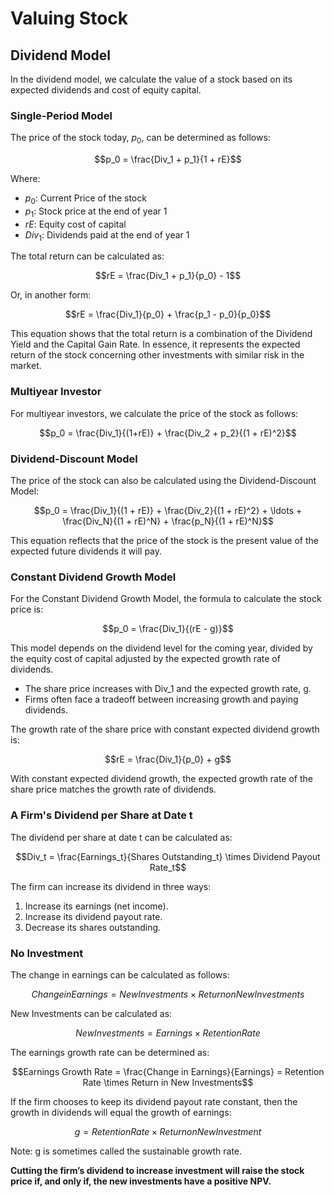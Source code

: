 # Valuing Stock

## Dividend Model

In the dividend model, we calculate the value of a stock based on its expected dividends and cost of equity capital.

### Single-Period Model

The price of the stock today, $p_0$, can be determined as follows:

$$p_0 = \frac{Div_1 + p_1}{1 + rE}$$

Where:
- $p_0$: Current Price of the stock
- $p_1$: Stock price at the end of year 1
- $rE$: Equity cost of capital
- $Div_1$: Dividends paid at the end of year 1

The total return can be calculated as:

$$rE = \frac{Div_1 + p_1}{p_0} - 1$$

Or, in another form:

$$rE = \frac{Div_1}{p_0} + \frac{p_1 - p_0}{p_0}$$

This equation shows that the total return is a combination of the Dividend Yield and the Capital Gain Rate. In essence, it represents the expected return of the stock concerning other investments with similar risk in the market.

### Multiyear Investor

For multiyear investors, we calculate the price of the stock as follows:

$$p_0 = \frac{Div_1}{(1+rE)} + \frac{Div_2 + p_2}{(1 + rE)^2}$$

### Dividend-Discount Model

The price of the stock can also be calculated using the Dividend-Discount Model:

$$p_0 = \frac{Div_1}{(1 + rE)} + \frac{Div_2}{(1 + rE)^2} + \ldots + \frac{Div_N}{(1 + rE)^N} + \frac{p_N}{(1 + rE)^N}$$

This equation reflects that the price of the stock is the present value of the expected future dividends it will pay.

### Constant Dividend Growth Model

For the Constant Dividend Growth Model, the formula to calculate the stock price is:

$$p_0 = \frac{Div_1}{(rE - g)}$$

This model depends on the dividend level for the coming year, divided by the equity cost of capital adjusted by the expected growth rate of dividends.

- The share price increases with Div_1 and the expected growth rate, g.
- Firms often face a tradeoff between increasing growth and paying dividends.

The growth rate of the share price with constant expected dividend growth is:

$$rE = \frac{Div_1}{p_0} + g$$

With constant expected dividend growth, the expected growth rate of the share price matches the growth rate of dividends.

### A Firm's Dividend per Share at Date t

The dividend per share at date t can be calculated as:

$$Div_t = \frac{Earnings_t}{Shares Outstanding_t} \times Dividend Payout Rate_t$$

The firm can increase its dividend in three ways:
1. Increase its earnings (net income).
2. Increase its dividend payout rate.
3. Decrease its shares outstanding.

### No Investment

The change in earnings can be calculated as follows:

$$Change in Earnings = New Investments \times Return on New Investments$$

New Investments can be calculated as:

$$New Investments = Earnings \times Retention Rate$$

The earnings growth rate can be determined as:

$$Earnings Growth Rate = \frac{Change in Earnings}{Earnings} = Retention Rate \times Return in New Investments$$

If the firm chooses to keep its dividend payout rate constant, then the growth in dividends will equal the growth of earnings:

$$g = Retention Rate \times Return on New Investment$$

Note: g is sometimes called the sustainable growth rate.

**Cutting the firm’s dividend to increase investment will raise the stock price if, and only if, the new investments have a positive NPV.**
